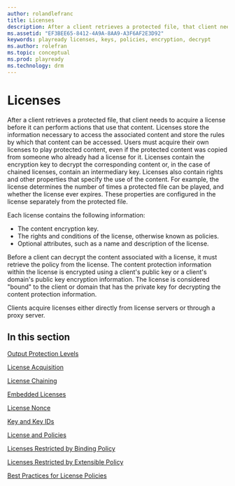 ```yaml
---
author: rolandlefranc
title: Licenses
description: After a client retrieves a protected file, that client needs to acquire a license before it can perform actions that use that content.
ms.assetid: "EF3BEE65-8412-4A9A-8AA9-A3F6AF2E3D92"
keywords: playready licenses, keys, policies, encryption, decrypt
ms.author: rolefran
ms.topic: conceptual
ms.prod: playready
ms.technology: drm
---
```



# Licenses

After a client retrieves a protected file, that client needs to acquire a license before it can perform actions that use that content. Licenses store the information necessary to access the associated content and store the rules by which that content can be accessed. Users must acquire their own licenses to play protected content, even if the protected content was copied from someone who already had a license for it. Licenses contain the encryption key to decrypt the corresponding content or, in the case of chained licenses, contain an intermediary key. Licenses also contain rights and other properties that specify the use of the content. For example, the license determines the number of times a protected file can be played, and whether the license ever expires. These properties are configured in the license separately from the protected file.

Each license contains the following information:

   *  The content encryption key.
   *  The rights and conditions of the license, otherwise known as policies.
   *  Optional attributes, such as a name and description of the license.

Before a client can decrypt the content associated with a license, it must retrieve the policy from the license. The content protection information within the license is encrypted using a client's public key or a client's domain's public key encryption information. The license is considered "bound" to the client or domain that has the private key for decrypting the content protection information.

Clients acquire licenses either directly from license servers or through a proxy server.

## In this section

[Output Protection Levels](output-protection-levels.md)

[License Acquisition](license-acquisition.md)

[License Chaining](license-chaining.md)

[Embedded Licenses](embedded-licenses.md)

[License Nonce](license-nonce.md)

[Key and Key IDs](key-and-key-ids-kids.md)

[License and Policies](license-and-policies.md)

[Licenses Restricted by Binding Policy](licenses-restricted-by-binding-policy.md)

[Licenses Restricted by Extensible Policy](licenses-restricted-by-extensible-policy.md)

[Best Practices for License Policies](policies-best-practices.md)
